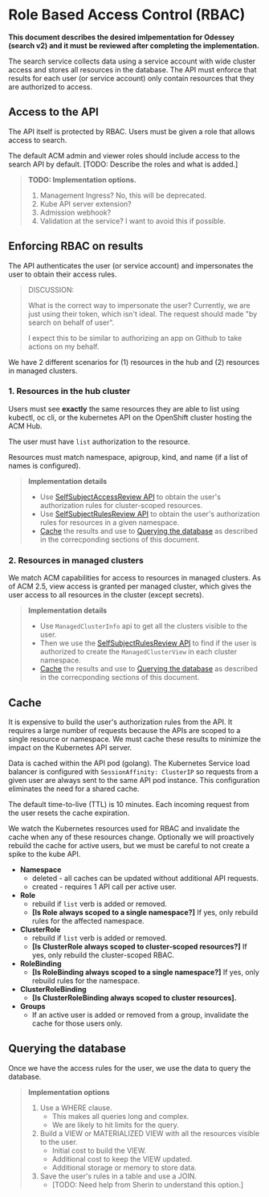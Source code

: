 # Role Based Access Control (RBAC)

**This document describes the desired imlpementation for Odessey (search v2) and it must be reviewed after completing the implementation.**

The search service collects data using a service account with wide cluster access and stores all resources in the database. The API must enforce that results for each user (or service account) only contain resources that they are authorized to access.

## Access to the API
<!-- This feature is new for V2 -->
The API itself is protected by RBAC. Users must be given a role that allows access to search.

The default ACM admin and viewer roles should include access to the search API by default. [TODO: Describe the roles and what is added.]

> **TODO: Implementation options.**
> 1. Management Ingress? No, this will be deprecated.
> 2. Kube API server extension?
> 3. Admission webhook?
> 4. Validation at the service? I want to avoid this if possible.

## Enforcing RBAC on results

The API authenticates the user (or service account) and impersonates the user to obtain their access rules.

> DISCUSSION:
>
> What is the correct way to impersonate the user? Currently, we are just using their token, which isn't ideal. The request should made "by search on behalf of user".
> 
> I expect this to be similar to authorizing an app on Github to take actions on my behalf.

We have 2 different scenarios for (1) resources in the hub and (2) resources in managed clusters.

### 1. Resources in the hub cluster

Users must see **exactly** the same resources they are able to list using kubectl, oc cli, or the kubernetes API on the OpenShift cluster hosting the ACM Hub.

The user must have `list` authorization to the resource.

<!-- NOTE: Including resource name is new for V2, this was missed in the V1 implementation. -->
Resources must match namespace, apigroup, kind, and name (if a list of names is configured).

> **Implementation details**
> - Use [SelfSubjectAccessReview API](https://kubernetes.io/docs/reference/generated/kubernetes-api/v1.23/#selfsubjectaccessreview-v1-authorization-k8s-io) to obtain the user's authorization rules for cluster-scoped resources.
> - Use [SelfSubjectRulesReview API](https://kubernetes.io/docs/reference/generated/kubernetes-api/v1.23/#selfsubjectrulesreview-v1-authorization-k8s-io) to obtain the user's authorization rules for resources in a given namespace.
> - [Cache](#cache) the results and use to [Querying the database](#querying-the-database) as described in the correcponding sections of this document.


### 2. Resources in managed clusters

We match ACM capabilities for access to resources in managed clusters.
As of ACM 2.5, view access is granted per managed cluster, which gives the user access to all resources in the cluster (except secrets).

> **Implementation details**
> - Use `ManagedClusterInfo` api to get all the clusters visible to the user.
> - Then we use the [SelfSubjectRulesReview API](https://kubernetes.io/docs/reference/generated/kubernetes-api/v1.23/#selfsubjectrulesreview-v1-authorization-k8s-io) to find if the user is authorized to create the `ManagedClusterView` in each cluster namespace.
> - [Cache](#cache) the results and use to [Querying the database](#querying-the-database) as described in the correcponding sections of this document.

## Cache

It is expensive to build the user's authorization rules from the API. It requires a large number of requests because the APIs are scoped to a single resource or namespace. We must cache these results to minimize the impact on the Kubernetes API server.

Data is cached within the API pod (golang). The Kubernetes Service load balancer is configured with `SessionAffinity: ClusterIP` so requests from a given user are always sent to the same API pod instance.  This configuration eliminates the need for a shared cache.

The default time-to-live (TTL) is 10 minutes. Each incoming request from the user resets the cache expiration.

We watch the Kubernetes resources used for RBAC and invalidate the cache when any of these resources change.  Optionally we will proactively rebuild the cache for active users, but we must be careful to not create a spike to the kube API.

- **Namespace** 
    - deleted - all caches can be updated without additional API requests.
    - created - requires 1 API call per active user. 
- **Role** 
    - rebuild if `list` verb is added or removed.
    - **[Is Role always scoped to a single namespace?]** If yes, only rebuild rules for the affected namespace.
- **ClusterRole**
    - rebuild if `list` verb is added or removed.
    - **[Is ClusterRole always scoped to cluster-scoped resources?]** If yes, only rebuild the cluster-scoped RBAC.
- **RoleBinding**
    - **[Is RoleBinding always scoped to a single namespace?]** If yes, only rebuild rules for the namespace.
- **ClusterRoleBinding**
    - **[Is ClusterRoleBinding always scoped to cluster resources].**
- **Groups**
    - If an active user is added or removed from a group, invalidate the cache for those users only.


## Querying the database

Once we have the access rules for the user, we use the data to query the database.

> **Implementation options**
> 1. Use a WHERE clause.
>    - This makes all queries long and complex. 
>    - We are likely to hit limits for the query.
> 2. Build a VIEW or MATERIALIZED VIEW with all the resources visible to the user.
>    - Initial cost to build the VIEW.
>    - Additional cost to keep the VIEW updated.
>    - Additional storage or memory to store data.
> 3. Save the user's rules in a table and use a JOIN.
>    - [TODO: Need help from Sherin to understand this option.]


